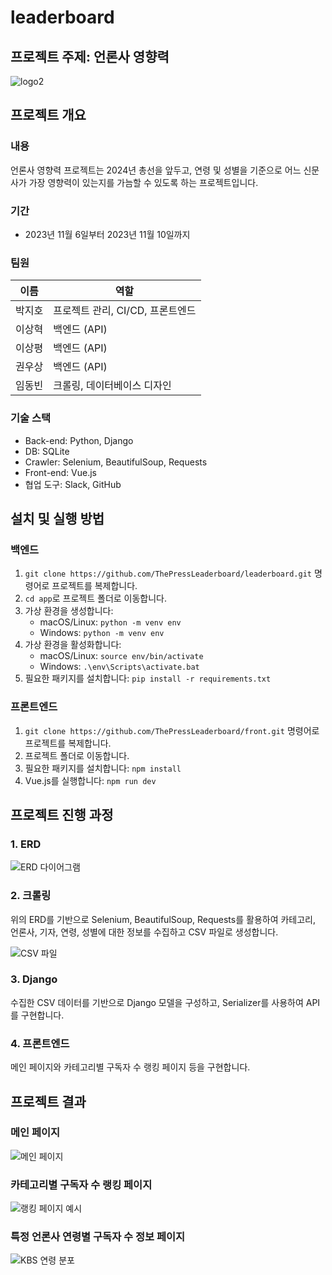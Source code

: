 # leaderboard

## 프로젝트 주제: 언론사 영향력
![logo2](https://github.com/ThePressLeaderboard/leaderboard/assets/88651495/45270fd6-b0e2-44a4-a9ab-a49441596ff7)
## 프로젝트 개요
### 내용
언론사 영향력 프로젝트는 2024년 총선을 앞두고, 연령 및 성별을 기준으로 어느 신문사가 가장 영향력이 있는지를 가늠할 수 있도록 하는 프로젝트입니다.
### 기간

- 2023년 11월 6일부터 2023년 11월 10일까지

### 팀원

| 이름   | 역할               |
| ------ | ------------------ |
| 박지호 | 프로젝트 관리, CI/CD, 프론트엔드 |
| 이상혁 | 백엔드 (API)       |
| 이상평 | 백엔드 (API)       |
| 권우상 | 백엔드 (API)       |
| 임동빈 | 크롤링, 데이터베이스 디자인 |

### 기술 스택

- Back-end: Python, Django
- DB: SQLite
- Crawler: Selenium, BeautifulSoup, Requests
- Front-end: Vue.js
- 협업 도구: Slack, GitHub

## 설치 및 실행 방법

### 백엔드

1. `git clone https://github.com/ThePressLeaderboard/leaderboard.git` 명령어로 프로젝트를 복제합니다.
2. `cd app`로 프로젝트 폴더로 이동합니다.
3. 가상 환경을 생성합니다:
   - macOS/Linux: `python -m venv env` 
   - Windows: `python -m venv env`
4. 가상 환경을 활성화합니다:
   - macOS/Linux: `source env/bin/activate`
   - Windows: `.\env\Scripts\activate.bat`
5. 필요한 패키지를 설치합니다: `pip install -r requirements.txt`

### 프론트엔드

1. `git clone https://github.com/ThePressLeaderboard/front.git` 명령어로 프로젝트를 복제합니다.
2. 프로젝트 폴더로 이동합니다.
3. 필요한 패키지를 설치합니다: `npm install`
4. Vue.js를 실행합니다: `npm run dev`

## 프로젝트 진행 과정

### 1. ERD

![ERD 다이어그램](https://github.com/ThePressLeaderboard/leaderboard/assets/88651495/a9e0cccb-e9a0-4eb7-8239-fd59357edfdd)

### 2. 크롤링

위의 ERD를 기반으로 Selenium, BeautifulSoup, Requests를 활용하여 카테고리, 언론사, 기자, 연령, 성별에 대한 정보를 수집하고 CSV 파일로 생성합니다.

![CSV 파일](https://github.com/ThePressLeaderboard/leaderboard/assets/88651495/3c1164c8-ee29-45f0-a166-963b249c8e65)

### 3. Django

수집한 CSV 데이터를 기반으로 Django 모델을 구성하고, Serializer를 사용하여 API를 구현합니다.

### 4. 프론트엔드

메인 페이지와 카테고리별 구독자 수 랭킹 페이지 등을 구현합니다.

## 프로젝트 결과

### 메인 페이지

![메인 페이지](https://github.com/ThePressLeaderboard/leaderboard/assets/88651495/563bcc8c-e4a4-4d5c-9e29-4b549ecfdf02)

### 카테고리별 구독자 수 랭킹 페이지

![랭킹 페이지 예시](https://github.com/ThePressLeaderboard/leaderboard/assets/88651495/347f089c-3cf1-4ef7-b5d5-937ed8a25b3d)

### 특정 언론사 연령별 구독자 수 정보 페이지

![KBS 연령 분포](https://github.com/ThePressLeaderboard/leaderboard/assets/88651495/434111e5-aa71-4282-9d1d-091f6845437f)

